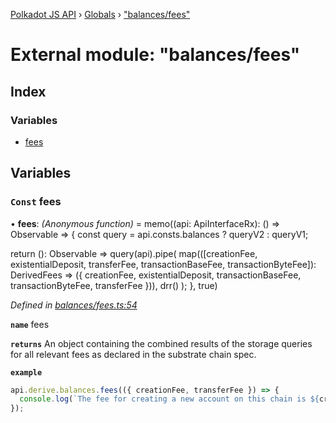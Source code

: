 [Polkadot JS API](../README.md) › [Globals](../globals.md) › ["balances/fees"](_balances_fees_.md)

# External module: "balances/fees"

## Index

### Variables

* [fees](_balances_fees_.md#const-fees)

## Variables

### `Const` fees

• **fees**: *(Anonymous function)* =  memo((api: ApiInterfaceRx): () => Observable<DerivedFees> => {
  const query = api.consts.balances
    ? queryV2
    : queryV1;

  return (): Observable<DerivedFees> =>
    query(api).pipe(
      map(([creationFee, existentialDeposit, transferFee, transactionBaseFee, transactionByteFee]): DerivedFees => ({
        creationFee,
        existentialDeposit,
        transactionBaseFee,
        transactionByteFee,
        transferFee
      })),
      drr()
    );
}, true)

*Defined in [balances/fees.ts:54](https://github.com/polkadot-js/api/blob/fcf89d1501/packages/api-derive/src/balances/fees.ts#L54)*

**`name`** fees

**`returns`** An object containing the combined results of the storage queries for
all relevant fees as declared in the substrate chain spec.

**`example`** 
<BR>

```javascript
api.derive.balances.fees(({ creationFee, transferFee }) => {
  console.log(`The fee for creating a new account on this chain is ${creationFee} units. The fee required for making a transfer is ${transferFee} units.`);
});
```
